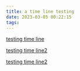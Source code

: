```yaml
---
title: a time line testing
date: 2023-03-05 00:22:15
tags:
---
```

[testing time line](/2023/03/05/a-time-line-testing/css-timeline-3/index.html)

[testing time line2](/2023/03/05/a-time-line-testing/vertical-timeline/index.html)

[testing time line2](/2023/03/05/a-time-line-testing/timeline-scribble/index.html)
